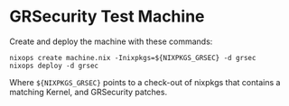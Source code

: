 # GRSecurity Test Machine

Create and deploy the machine with these commands:

    nixops create machine.nix -Inixpkgs=${NIXPKGS_GRSEC} -d grsec
    nixops deploy -d grsec

Where `${NIXPKGS_GRSEC}` points to a check-out of nixpkgs that contains a
matching Kernel, and GRSecurity patches.
